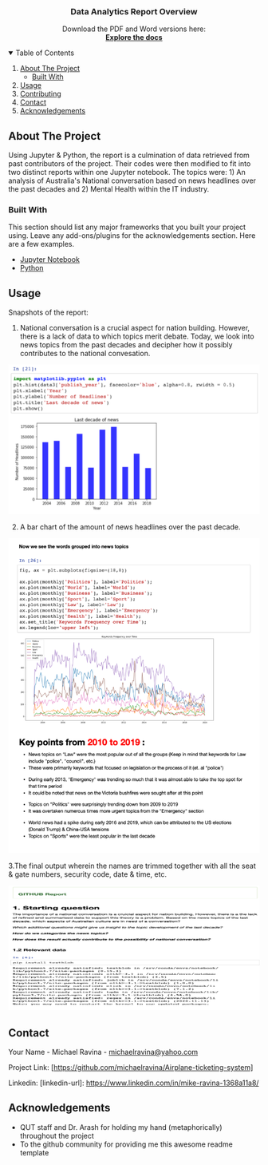 <!-- Data Analytics -->
<br />
<p align="center">
 
  <h3 align="center">Data Analytics Report Overview</h3>
  <p align="center">
    Download the PDF and Word versions here: 
    <br />
    <a href="https://github.com/michaelravina/Data-Analytics-Report/tree/main/Report%20in%20PDF%20%26%20Word%20file"><strong>Explore the docs</strong></a>
    <br />
  </p>
</p>

<!-- TABLE OF CONTENTS -->
<details open="open">
  <summary>Table of Contents</summary>
  <ol>
    <li>
      <a href="#about-the-project">About The Project</a>
      <ul>
        <li><a href="#built-with">Built With</a></li>
      </ul>
    </li>
    <li><a href="#usage">Usage</a></li>
    <li><a href="#contributing">Contributing</a></li>
    <li><a href="#contact">Contact</a></li>
    <li><a href="#acknowledgements">Acknowledgements</a></li>
  </ol>
</details>



<!-- ABOUT THE PROJECT -->
## About The Project

Using Jupyter & Python, the report is a culmination of data retrieved from past contributors of the project. Their codes were then modified to fit into two distinct reports within one Jupyter notebook. The topics were: 1) An analysis of Australia's National conversation based on news headlines over the past decades and 2) Mental Health within the IT industry.   

### Built With

This section should list any major frameworks that you built your project using. Leave any add-ons/plugins for the acknowledgements section. Here are a few examples.
* [Jupyter Notebook](https://jupyter.org/try)
* [Python](https://www.python.org/)



<!-- USAGE EXAMPLES -->
## Usage

Snapshots of the report:

1. National conversation is a crucial aspect for nation building. However, there is a lack of data to which topics merit debate. Today, we look into news topics from the past decades and decipher how it possibly contributes to the national convesation. 

<img src = "images1/SS.2.png" width = "600" height = "300">

2. A bar chart of the amount of news headlines over the past decade.  

![](Images1/SS3.png)

3.The final output wherein the names are trimmed together with all the seat & gate numbers, security code, date & time, etc.

<img src = "images1/SS1.png" width = "550" height = "250">



<!-- CONTACT -->
## Contact

Your Name - Michael Ravina - michaelravina@yahoo.com

Project Link: [https://github.com/michaelravina/Airplane-ticketing-system]

Linkedin: [linkedin-url]: https://www.linkedin.com/in/mike-ravina-1368a11a8/



<!-- ACKNOWLEDGEMENTS -->
## Acknowledgements
* QUT staff and Dr. Arash for holding my hand (metaphorically) throughout the project
* To the github community for providing me this awesome readme template
